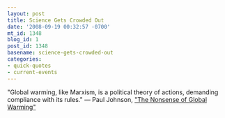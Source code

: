 ```yaml
---
layout: post
title: Science Gets Crowded Out
date: '2008-09-19 00:32:57 -0700'
mt_id: 1348
blog_id: 1
post_id: 1348
basename: science-gets-crowded-out
categories:
- quick-quotes
- current-events
---
```

"Global warming, like Marxism, is a political theory of actions, demanding compliance with its rules." &#x2014; Paul Johnson, <a href="http://www.forbes.com/opinions/forbes/2008/1006/025.html">"The Nonsense of Global Warming"</a>
